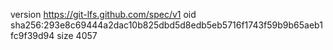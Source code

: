 version https://git-lfs.github.com/spec/v1
oid sha256:293e8c69444a2dac10b825dbd5d8edb5eb5716f1743f59b9b65aeb1fc9f39d94
size 4057
